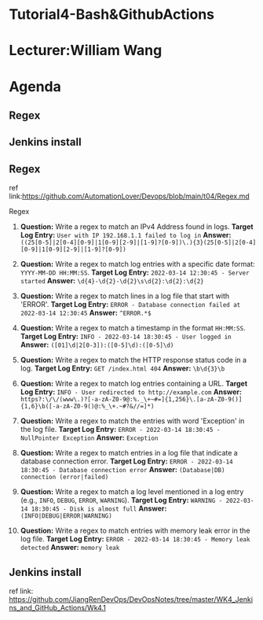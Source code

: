 # Tutorial4-Bash&GithubActions

# Lecturer:William Wang

# Agenda

## Regex
## Jenkins install





## Regex
ref link:<https://github.com/AutomationLover/Devops/blob/main/t04/Regex.md>

Regex

1. **Question:** Write a regex to match an IPv4 Address found in logs.
   **Target Log Entry:** `User with IP 192.168.1.1 failed to log in`
   **Answer:** `((25[0-5]|2[0-4][0-9]|1[0-9][2-9]|[1-9]?[0-9])\.){3}(25[0-5]|2[0-4][0-9]|1[0-9][2-9]|[1-9]?[0-9])`

2. **Question:** Write a regex to match log entries with a specific date format: `YYYY-MM-DD HH:MM:SS`.
   **Target Log Entry:** `2022-03-14 12:30:45 - Server started`
   **Answer:** `\d{4}-\d{2}-\d{2}\s\d{2}:\d{2}:\d{2}`

3. **Question:** Write a regex to match lines in a log file that start with 'ERROR'.
   **Target Log Entry:** `ERROR - Database connection failed at 2022-03-14 12:30:45`
   **Answer:** `^ERROR.*$`

4. **Question:** Write a regex to match a timestamp in the format `HH:MM:SS`.
   **Target Log Entry:** `INFO - 2022-03-14 18:30:45 - User logged in`
   **Answer:** `([01]\d|2[0-3]):([0-5]\d):([0-5]\d)`

5. **Question:** Write a regex to match the HTTP response status code in a log.
   **Target Log Entry:** `GET /index.html 404`
   **Answer:** `\b\d{3}\b`
   
6. **Question:** Write a regex to match log entries containing a URL.
   **Target Log Entry:** `INFO - User redirected to http://example.com`
   **Answer:** `https?:\/\/(www\.)?[-a-zA-Z0-9@:%._\+~#=]{1,256}\.[a-zA-Z0-9()]{1,6}\b([-a-zA-Z0-9()@:%_\+.~#?&//=]*)`

7. **Question:** Write a regex to match the entries with word 'Exception' in the log file.
   **Target Log Entry:** `ERROR - 2022-03-14 18:30:45 - NullPointer Exception`
   **Answer:** `Exception`

8. **Question:** Write a regex to match entries in a log file that indicate a database connection error.
   **Target Log Entry:** `ERROR - 2022-03-14 18:30:45 - Database connection error`
   **Answer:** `(Database|DB) connection (error|failed)`

9. **Question:** Write a regex to match a log level mentioned in a log entry (e.g., `INFO`, `DEBUG`, `ERROR`, `WARNING`).
   **Target Log Entry:** `WARNING - 2022-03-14 18:30:45 - Disk is almost full`
   **Answer:** `(INFO|DEBUG|ERROR|WARNING)`

10. **Question:** Write a regex to match entries with memory leak error in the log file.
   **Target Log Entry:** `ERROR - 2022-03-14 18:30:45 - Memory leak detected`
   **Answer:** `memory leak`

## Jenkins install

ref link: <https://github.com/JiangRenDevOps/DevOpsNotes/tree/master/WK4_Jenkins_and_GitHub_Actions/Wk4.1>
    
